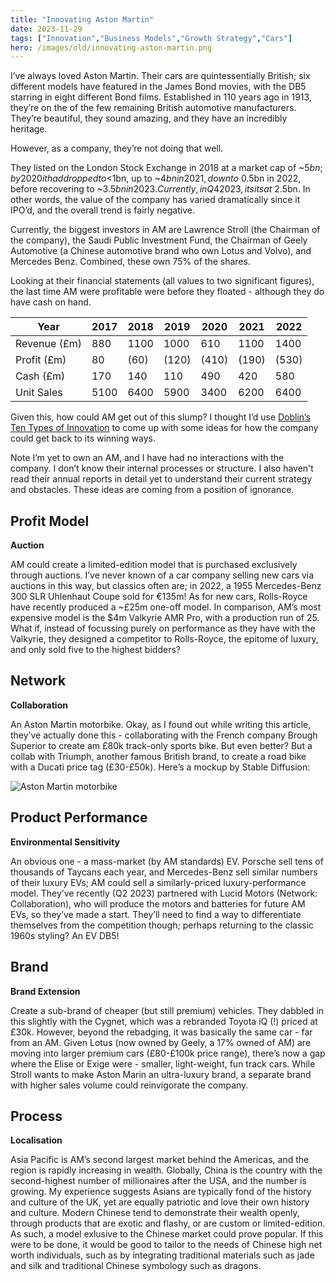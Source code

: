 ```yaml
---
title: "Innovating Aston Martin"
date: 2023-11-29
tags: ["Innovation","Business Models","Growth Strategy","Cars"]
hero: /images/old/innovating-aston-martin.png
---
```

I’ve always loved Aston Martin. Their cars are quintessentially British; six different models have featured in the James Bond movies, with the DB5 starring in eight different Bond films. Established in 110 years ago in 1913, they’re on the of the few remaining British automotive manufacturers. They’re beautiful, they sound amazing, and they have an incredibly heritage.

However, as a company, they’re not doing that well.

They listed on the London Stock Exchange in 2018 at a market cap of ~$5bn; by 2020 it had dropped to <$1bn, up to ~$4bn in 2021, down to ~$0.5bn in 2022, before recovering to ~$3.5bn in 2023. Currently, in Q4 2023, it sits at ~$2.5bn. In other words, the value of the company has varied dramatically since it IPO’d, and the overall trend is fairly negative.

Currently, the biggest investors in AM are Lawrence Stroll (the Chairman of the company), the Saudi Public Investment Fund, the Chairman of Geely Automotive (a Chinese automotive brand who own Lotus and Volvo), and Mercedes Benz. Combined, these own 75% of the shares.

Looking at their financial statements (all values to two significant figures), the last time AM were profitable were before they floated - although they do have cash on hand.

| Year | 2017 | 2018 | 2019 | 2020 | 2021 | 2022 |
| --- | --- | --- | --- | --- | --- | --- |
| Revenue (£m) | 880 | 1100 | 1000 | 610 | 1100 | 1400 |
| Profit (£m) | 80 | (60) | (120) | (410) | (190) | (530) |
| Cash (£m) | 170 | 140 | 110 | 490 | 420 | 580 |
| Unit Sales | 5100 | 6400 | 5900 | 3400 | 6200 | 6400 |

Given this, how could AM get out of this slump? I thought I’d use [Doblin’s Ten Types of Innovation](https://www.jamesgibbins.com/posts/ten-types-of-innovation/) to come up with some ideas for how the company could get back to its winning ways.

Note I’m yet to own an AM, and I have had no interactions with the company. I don’t know their internal processes or structure. I also haven't read their annual reports in detail yet to understand their current strategy and obstacles. These ideas are coming from a position of ignorance.

## Profit Model

**Auction**

AM could create a limited-edition model that is purchased exclusively through auctions. I’ve never known of a car company selling new cars via auctions in this way, but classics often are; in 2022, a 1955 Mercedes-Benz 300 SLR Uhlenhaut Coupe sold for €135m! As for new cars, Rolls-Royce have recently produced a ~£25m one-off model. In comparison, AM’s most expensive model is the $4m Valkyrie AMR Pro, with a production run of 25. What if, instead of focussing purely on performance as they have with the Valkyrie, they designed a competitor to Rolls-Royce, the epitome of luxury, and only sold five to the highest bidders?

## Network

**Collaboration**

An Aston Martin motorbike. Okay, as I found out while writing this article, they’ve actually done this - collaborating with the French company Brough Superior to create am £80k track-only sports bike. But even better? But a collab with Triumph, another famous British brand, to create a road bike with a Ducati price tag (£30-£50k). Here’s a mockup by Stable Diffusion:

![Aston Martin motorbike](/images/old/innovating-aston-martin.png)

## Product Performance

**Environmental Sensitivity**

An obvious one - a mass-market (by AM standards) EV. Porsche sell tens of thousands of Taycans each year, and Mercedes-Benz sell similar numbers of their luxury EVs; AM could sell a similarly-priced luxury-performance model. They’ve recently (Q2 2023) partnered with Lucid Motors (Network: Collaboration), who will produce the motors and batteries for future AM EVs, so they’ve made a start. They’ll need to find a way to differentiate themselves from the competition though; perhaps returning to the classic 1960s styling? An EV DB5!

## Brand

**Brand Extension**

Create a sub-brand of cheaper (but still premium) vehicles. They dabbled in this slightly with the Cygnet, which was a rebranded Toyota iQ (!) priced at £30k. However, beyond the rebadging, it was basically the same car - far from an AM. Given Lotus (now owned by Geely, a 17% owned of AM) are moving into larger premium cars (£80-£100k price range), there’s now a gap where the Elise or Exige were - smaller, light-weight, fun track cars. While Stroll wants to make Aston Marin an ultra-luxury brand, a separate brand with higher sales volume could reinvigorate the company.

## Process

**Localisation**

Asia Pacific is AM’s second largest market behind the Americas, and the region is rapidly increasing in wealth. Globally, China is the country with the second-highest number of millionaires after the USA, and the number is growing. My experience suggests Asians are typically fond of the history and culture of the UK, yet are equally patriotic and love their own history and culture. Modern Chinese tend to demonstrate their wealth openly, through products that are exotic and flashy, or are custom or limited-edition. As such, a model exlusive to the Chinese market could prove popular. If this were to be done, it would be good to tailor to the needs of Chinese high net worth individuals, such as by integrating traditional materials such as jade and silk and traditional Chinese symbology such as dragons.
